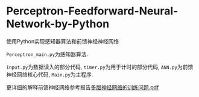 # Perceptron-Feedforward-Neural-Network-by-Python
使用Python实现感知器算法和前馈神经神经网络

`Perceptron_main.py`为感知器算法.

`Input.py`为数据读入的部分代码, `timer.py`为用于计时的部分代码, `ANN.py`为前馈神经网络核心代码, `Main.py`为主程序.

更详细的解释前馈神经网络参考报告[多层神经网络的训练问题.pdf](./多层神经网络的训练问题.pdf)
